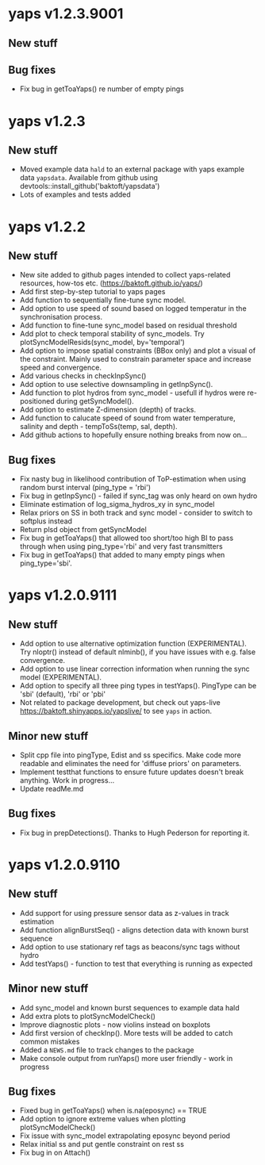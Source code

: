 # yaps v1.2.3.9001

## New stuff

## Bug fixes
* Fix bug in getToaYaps() re number of empty pings

# yaps v1.2.3

## New stuff
* Moved example data `hald` to an external package with yaps example data `yapsdata`. Available from github using devtools::install_github('baktoft/yapsdata')
* Lots of examples and tests added


# yaps v1.2.2

## New stuff
* New site added to github pages intended to collect yaps-related resources, how-tos etc. (https://baktoft.github.io/yaps/)
* Add first step-by-step tutorial to yaps pages
* Add function to sequentially fine-tune sync model.
* Add option to use speed of sound based on logged temperatur in the synchronisation process.
* Add function to fine-tune sync_model based on residual threshold
* Add plot to check temporal stability of sync_models. Try plotSyncModelResids(sync_model, by='temporal')
* Add option to impose spatial constraints (BBox only) and plot a visual of the constraint. Mainly used to constrain parameter space and increase speed and convergence.
* Add various checks in checkInpSync()
* Add option to use selective downsampling in getInpSync(). 
* Add function to plot hydros from sync_model - usefull if hydros were re-positioned during getSyncModel().
* Add option to estimate Z-dimension (depth) of tracks.
* Add function to calucate speed of sound from water temperature, salinity and depth - tempToSs(temp, sal, depth).
* Add github actions to hopefully ensure nothing breaks from now on...

## Bug fixes
* Fix nasty bug in likelihood contribution of ToP-estimation when using random burst interval (ping_type = 'rbi')
* Fix bug in getInpSync() - failed if sync_tag was only heard on own hydro
* Eliminate estimation of log_sigma_hydros_xy in sync_model
* Relax priors on SS in both track and sync model - consider to switch to softplus instead
* Return plsd object from getSyncModel
* Fix bug in getToaYaps() that allowed too short/too high BI to pass through when using ping_type='rbi' and very fast transmitters
* Fix bug in getToaYaps() that added to many empty pings when ping_type='sbi'.


# yaps v1.2.0.9111

## New stuff
* Add option to use alternative optimization function (EXPERIMENTAL). Try nloptr() instead of default nlminb(), if you have issues with e.g. false convergence.
* Add option to use linear correction information when running the sync model (EXPERIMENTAL).
* Add option to specify all three ping types in testYaps(). PingType can be 'sbi' (default), 'rbi' or 'pbi'
* Not related to package development, but check out yaps-live https://baktoft.shinyapps.io/yapslive/ to see `yaps` in action.


## Minor new stuff
* Split cpp file into pingType, Edist and ss specifics. Make code more readable and eliminates the need for 'diffuse priors' on parameters.
* Implement testthat functions to ensure future updates doesn't break anything. Work in progress...
* Update readMe.md

## Bug fixes
* Fix bug in prepDetections(). Thanks to Hugh Pederson for reporting it.


# yaps v1.2.0.9110

## New stuff
* Add support for using pressure sensor data as z-values in track estimation
* Add function alignBurstSeq() - aligns detection data with known burst sequence
* Add option to use stationary ref tags as beacons/sync tags without hydro
* Add testYaps() - function to test that everything is running as expected

## Minor new stuff
* Add sync_model and known burst sequences to example data hald
* Add extra plots to plotSyncModelCheck()
* Improve diagnostic plots - now violins instead on boxplots
* Add first version of checkInp(). More tests will be added to catch common mistakes
* Added a `NEWS.md` file to track changes to the package
* Make console output from runYaps() more user friendly - work in progress

## Bug fixes
* Fixed bug in getToaYaps() when is.na(eposync) == TRUE
* Add option to ignore extreme values when plotting plotSyncModelCheck()
* Fix issue with sync_model extrapolating eposync beyond period
* Relax initial ss and put gentle constraint on rest ss
* Fix bug in on Attach()

